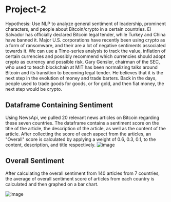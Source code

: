 # Project-2

Hypothesis: Use NLP to analyze general sentiment of leadership, prominent characters, and people about Bitcoin/crypto in a certain countries. El Salvador has officially declared Bitcoin legal tender, while Turkey and China have banned it. Major U.S. corporations have recently been using crypto as a form of ransomware, and their are a lot of negative sentiments associated towards it. We can use a Time-series analysis to track the value, inflation of certain currencies and possibly recommend which currencies should adopt crypto as currency and possible risk. Gary Gensler, chairman of the SEC, who used to teach blockchain at MIT has been normalizing talks around Bitcoin and its transition to becoming legal tender. He believes that it is the next step in the evolution of money and trade barters. Back in the days, people used to trade goods for goods, or for gold, and then fiat money, the next step would be crypto.


## Dataframe Containing Sentiment

Using NewsApi, we pulled 20 relevant news articles on Bitcoin regarding these seven countries. The dataframe contains a sentiment score on the title of the article,
the description of the article, as well as the content of the article. After collecting the score of each aspect from the articles, an "Overall" score is calculated by applying a weight of 0.6, 0.3, 0.1, to the content, description, and title respectively.
![image](https://user-images.githubusercontent.com/79224741/122848608-e7947580-d2d7-11eb-9dd4-0620af42aac6.png)

## Overall Sentiment
After calculating the overall sentiment from 140 articles from 7 countries, the average of overall sentiment score of articles from each country is calculated and then graphed on a bar chart.

![image](https://user-images.githubusercontent.com/79224741/122849132-edd72180-d2d8-11eb-97ac-0509a78b8d82.png)

